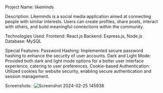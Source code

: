 
Project Name: likeminds

Description:
Likeminds is a social media application aimed at connecting people with similar interests. Users can create profiles, share posts, interact with others, and build meaningful connections within the community.

Technologies Used:
Frontend: React.js
Backend: Express.js, Node.js
Database: MySQL

Special Features:
Password Hashing: Implemented secure password hashing to enhance the security of user accounts.
Dark and Light Mode: Provided both dark and light mode options for a better user interface experience, catering to user preferences.
Cookie-based Authentication: Utilized cookies for website security, enabling secure authentication and session management.

Screenshots:
:![Screenshot 2024-02-25 145938](https://github.com/Athish-Pranav/likeminds/assets/125726874/53471827-607e-444e-92a9-95e5f40363f2)



